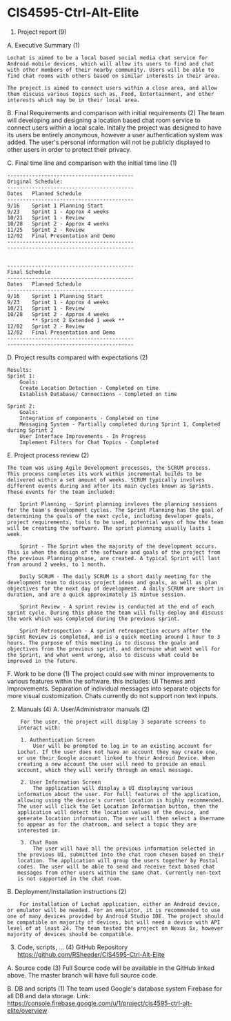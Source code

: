 # CIS4595-Ctrl-Alt-Elite

1. Project report (9)

A. Executive Summary (1)
	
	Lochat is aimed to be a local based social media chat service for Android mobile devices, which will allow its users to find and chat with other members of their nearby community. Users will be able to find chat rooms with others based on similar interests in their area.
	
	The project is aimed to connect users within a close area, and allow them discuss various topics such as, Food, Entertainment, and other interests which may be in their local area.


B. Final Requirements and comparison with initial requirements (2)
	The team will developing and designing a location based chat room service to connect users within a local scale. Initally the project was designed to have its users be entirely anonymous, however a user authentication system was added. The user's personal information will not be publicly displayed to other users in order to protect their privacy.
	
	

C. Final time line and comparison with the initial time line (1)
	
	-----------------------------------------
	Original Schedule:
	-----------------------------------------
	Dates	Planned Schedule
	-----------------------------------------
	9/16	Sprint 1 Planning Start
	9/23	Sprint 1 - Approx 4 weeks
	10/21	Sprint 1 - Review
	10/28	Sprint 2 - Approx 4 weeks
	11/25	Sprint 2 - Review
	12/02	Final Presentation and Demo
	-----------------------------------------
	-----------------------------------------
	
	
	-----------------------------------------
	Final Schedule
	-----------------------------------------
	Dates 	Planned Schedule
	-----------------------------------------
	9/16	Sprint 1 Planning Start
	9/23	Sprint 1 - Approx 4 weeks
	10/21	Sprint 1 - Review
	10/28	Sprint 2 - Approx 4 weeks 
			** Sprint 2 Extended 1 week **
	12/02	Sprint 2 - Review
	12/02	Final Presentation and Demo
	-----------------------------------------
	-----------------------------------------

D. Project results compared with expectations (2)
	
	Results:
	Sprint 1:
		Goals:
		Create Location Detection - Completed on time
		Establish Database/ Connections - Completed on time
		
	Sprint 2:
		Goals:
		Integration of components - Completed on time
		Messaging System - Partially completed during Sprint 1, Completed during Sprint 2
		User Interface Improvements - In Progress
		Implement Filters for Chat Topics - Completed
	
E. Project process review (2)
	
	The team was using Agile Development processes, the SCRUM process. This process completes its work within incremental builds to be delivered within a set amount of weeks. SCRUM typically involves different events during and after its main cycles known as Sprints. These events for the team included:
		
		Sprint Planning - Sprint planning invloves the planning sessions for the team's development cycles. The Sprint Planning has the goal of determining the goals of the next cycle, including developer goals, project requirements, tools to be used, potential ways of how the team will be creating the software. The sprint planning usually lasts 1 week.
		
		Sprint - The Sprint when the majority of the development occurs. This is when the design of the software and goals of the project from the previous Planning phsase, are created. A typical Sprint will last from around 2 weeks, to 1 month.
		
		Daily SCRUM - The daily SCRUM is a short daily meeting for the development team to discuss project ideas and goals, as well as plan objectives for the next day of development. A daily SCRUM are short in duration, and are a quick approximately 15 mintue session.
		
		Sprint Review - A sprint review is conducted at the end of each sprint cycle. During this phase the team will fully deploy and discuss the work which was completed during the previous sprint. 
		
		Sprint Retrospection - A sprint retrospection occurs after the Sprint Review is completed, and is a quick meeting around 1 hour to 3 hours. The purpose of this meeting is to discuss the goals and objectives from the previous sprint, and determine what went well for the Sprint, and what went wrong, also to discuss what could be improved in the future.
	
F. Work to be done (1)
		The project could see with minor improvements to various features within the software. this includes:
		UI Themes and Improvements.
		Separation of individual messages into separate objects for more visual customization.
		Chats currently do not support non text inputs.
 

2. Manuals (4)
A. User/Administrator manuals (2)
		
		For the user, the project will display 3 separate screens to interact with:
		
		1. Authentication Screen
			User will be prompted to log in to an existing account for Lochat. If the user does not have an account they may create one, or use their Google account linked to their Android Device. When creating a new account the user will need to provide an email account, which they will verify through an email message.
			
		2. User Information Screen
			The application will display a UI displaying various information about the user. For fulll features of the application, allowing using the device's current location is highly recommended. The user will click the Get Location Information button, then the application will detect the location values of the device, and generate location information. The user will then select a Username to appear as for the chatroom, and select a topic they are interested in.
			
		3. Chat Room
			The user will have all the previous information selected in the previous UI, submitted into the chat room chosen based on their location. The application will group the users together by Postal codes. The user will be able to send and receive text based chat messages from other users within the same chat. Currently non-text is not supported in the chat room.

B. Deployment/Installation instructions (2)
		
		For installation of Lochat application, either an Android device, or emulator will be needed. For an emulator, it is recommended to use one of many devices provided by Android Studio IDE. The project should be compatible on majority of devices, but will need a device with API level of at least 24. The team tested the project on Nexus 5x, however majority of devices should be compatible.
		

3. Code, scripts, ... (4)
	GitHub Repository
	https://github.com/RSheeder/CIS4595-Ctrl-Alt-Elite

A. Source code (3)
	Full Source code will be available in the GitHub linked above.  The master branch will have full source code.

B. DB and scripts (1)
	The team used Google's database system Firebase for all DB and data storage. 
	Link: https://console.firebase.google.com/u/1/project/cis4595-ctrl-alt-elite/overview